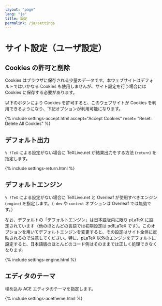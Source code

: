 ```yaml
---
layout: "page"
lang: "ja"
title: 設定
permalink: /ja/settings
---
```


# サイト設定（ユーザ設定）

## Cookies の許可と削除

Cookies はブラウザに保存される少量のデータです。本ウェブサイトはデフォルトではいかなる Cookies も使用しませんが、サイト設定を行う場合には Cookies に保存する必要があります。

以下のボタンにより Cookies を許可すると、このウェブサイトが Cookies を利用できるようになり、下記オプションが利用可能になります。

{% include settings-accept.html 
   accept="Accept Cookies"
   reset= "Reset: Delete All Cookies"
%}

## デフォルト出力

`% !TeX` による設定がない場合に TeXLive.net が結果出力をする方法 (`return`) を指定します。

{% include settings-return.html %}

## デフォルトエンジン

`% !TeX` による設定がない場合に TeXLive.net と Overleaf が使用すべきエンジン (`engine`) を指定します。（`-dev` や `context` オプションは Overleaf では無効です。）

なお、デフォルトの「デフォルトエンジン」は日本語版内に限り pLaTeX に設定されています（他のほとんどの言語では初期設定は pdfLaTeX です）。このオプションを用いてデフォルトエンジンを変更すると、その設定はサイト全体に反映されるので注意してください。特に、pLaTeX 以外のエンジンをデフォルトに設定すると、日本語版のほとんどのコード例はそのままでは正しく処理できなくなります。

{% include settings-engine.html %}

## エディタのテーマ

埋め込み ACE エディタのテーマを指定します。

{% include settings-acetheme.html %}
